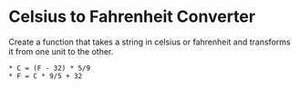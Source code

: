 # Celsius to Fahrenheit Converter
   Create a function that takes a string in celsius or fahrenheit and transforms it from one unit to the other.
 
    * C = (F - 32) * 5/9
    * F = C * 9/5 + 32
